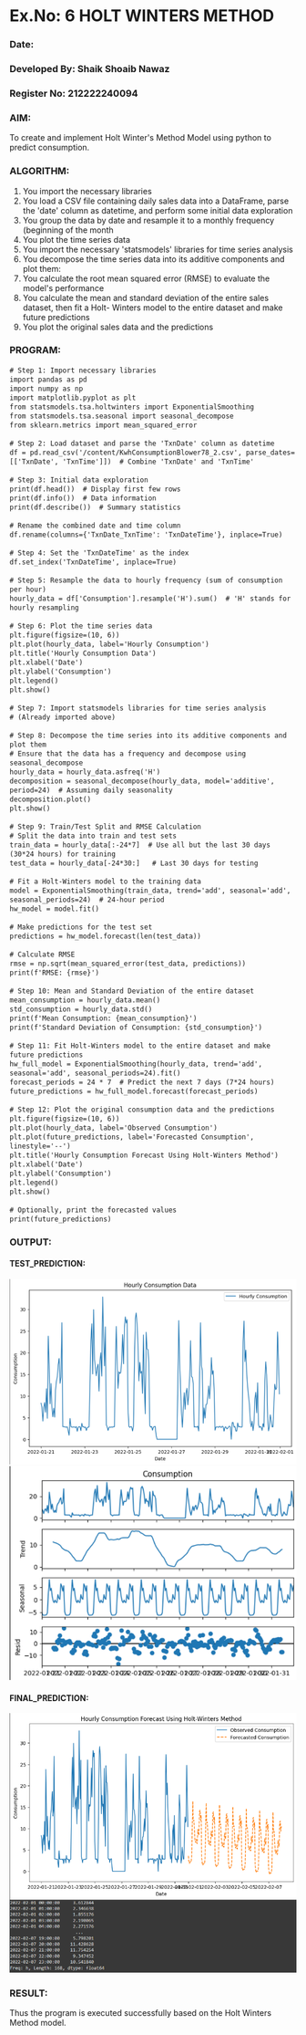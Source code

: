 # Ex.No: 6               HOLT WINTERS METHOD
### Date: 
### Developed By: Shaik Shoaib Nawaz
### Register No: 212222240094


### AIM:
To create and implement Holt Winter's Method Model using python to predict consumption.

### ALGORITHM:
1. You import the necessary libraries
2. You load a CSV file containing daily sales data into a DataFrame, parse the 'date' column as
datetime, and perform some initial data exploration
3. You group the data by date and resample it to a monthly frequency (beginning of the month
4. You plot the time series data
5. You import the necessary 'statsmodels' libraries for time series analysis
6. You decompose the time series data into its additive components and plot them:
7. You calculate the root mean squared error (RMSE) to evaluate the model's performance
8. You calculate the mean and standard deviation of the entire sales dataset, then fit a Holt-
Winters model to the entire dataset and make future predictions
9. You plot the original sales data and the predictions
### PROGRAM:
```
# Step 1: Import necessary libraries
import pandas as pd
import numpy as np
import matplotlib.pyplot as plt
from statsmodels.tsa.holtwinters import ExponentialSmoothing
from statsmodels.tsa.seasonal import seasonal_decompose
from sklearn.metrics import mean_squared_error

# Step 2: Load dataset and parse the 'TxnDate' column as datetime
df = pd.read_csv('/content/KwhConsumptionBlower78_2.csv', parse_dates=[['TxnDate', 'TxnTime']])  # Combine 'TxnDate' and 'TxnTime'

# Step 3: Initial data exploration
print(df.head())  # Display first few rows
print(df.info())  # Data information
print(df.describe())  # Summary statistics

# Rename the combined date and time column
df.rename(columns={'TxnDate_TxnTime': 'TxnDateTime'}, inplace=True)

# Step 4: Set the 'TxnDateTime' as the index
df.set_index('TxnDateTime', inplace=True)

# Step 5: Resample the data to hourly frequency (sum of consumption per hour)
hourly_data = df['Consumption'].resample('H').sum()  # 'H' stands for hourly resampling

# Step 6: Plot the time series data
plt.figure(figsize=(10, 6))
plt.plot(hourly_data, label='Hourly Consumption')
plt.title('Hourly Consumption Data')
plt.xlabel('Date')
plt.ylabel('Consumption')
plt.legend()
plt.show()

# Step 7: Import statsmodels libraries for time series analysis
# (Already imported above)

# Step 8: Decompose the time series into its additive components and plot them
# Ensure that the data has a frequency and decompose using seasonal_decompose
hourly_data = hourly_data.asfreq('H')
decomposition = seasonal_decompose(hourly_data, model='additive', period=24)  # Assuming daily seasonality
decomposition.plot()
plt.show()

# Step 9: Train/Test Split and RMSE Calculation
# Split the data into train and test sets
train_data = hourly_data[:-24*7]  # Use all but the last 30 days (30*24 hours) for training
test_data = hourly_data[-24*30:]   # Last 30 days for testing

# Fit a Holt-Winters model to the training data
model = ExponentialSmoothing(train_data, trend='add', seasonal='add', seasonal_periods=24)  # 24-hour period
hw_model = model.fit()

# Make predictions for the test set
predictions = hw_model.forecast(len(test_data))

# Calculate RMSE
rmse = np.sqrt(mean_squared_error(test_data, predictions))
print(f'RMSE: {rmse}')

# Step 10: Mean and Standard Deviation of the entire dataset
mean_consumption = hourly_data.mean()
std_consumption = hourly_data.std()
print(f'Mean Consumption: {mean_consumption}')
print(f'Standard Deviation of Consumption: {std_consumption}')

# Step 11: Fit Holt-Winters model to the entire dataset and make future predictions
hw_full_model = ExponentialSmoothing(hourly_data, trend='add', seasonal='add', seasonal_periods=24).fit()
forecast_periods = 24 * 7  # Predict the next 7 days (7*24 hours)
future_predictions = hw_full_model.forecast(forecast_periods)

# Step 12: Plot the original consumption data and the predictions
plt.figure(figsize=(10, 6))
plt.plot(hourly_data, label='Observed Consumption')
plt.plot(future_predictions, label='Forecasted Consumption', linestyle='--')
plt.title('Hourly Consumption Forecast Using Holt-Winters Method')
plt.xlabel('Date')
plt.ylabel('Consumption')
plt.legend()
plt.show()

# Optionally, print the forecasted values
print(future_predictions)

```

### OUTPUT:


#### TEST_PREDICTION:
![alt text](image.png)
![alt text](image-1.png)


#### FINAL_PREDICTION:
![alt text](image-2.png)


### RESULT:
Thus the program is executed successfully based on the Holt Winters Method model.
